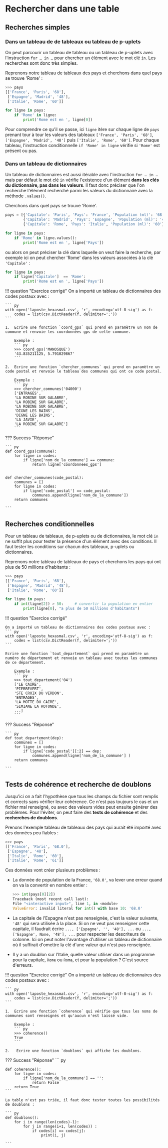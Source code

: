 # Rechercher dans une table

##	Recherches simples

### Dans un tableau de de tableaux ou tableau de p-uplets

On peut parcourir un tableau de tableau ou un tableau de p-uplets avec l'instruction `for … in …` pour chercher un élément avec le mot clé `in`. Les recherches sont donc très simples.

Reprenons notre tableau de tableaux des pays et cherchons dans quel pays se trouve 'Rome' :


``` py
>>> pays
[['France', 'Paris', '68'],
 ['Espagne', 'Madrid', '48'],
 ['Italie', 'Rome', '60']]

for ligne in pays:
    if 'Rome' in ligne:
        print('Rome est en ', ligne[0])

```

Pour comprendre ce qu'il se passe, ici `ligne` itère sur chaque ligne de `pays` prenant tour à tour les valeurs des tableaux `['France', 'Paris', '68']`, `['Espagne', 'Madrid', '48']` puis `['Italie', 'Rome', '60']`. Pour chaque tableau, l'instruction conditionnelle `if 'Rome' in ligne` vérifie si `'Rome'` est présent ou pas. 

###	Dans un tableau de dictionnaires

Un tableau de dictionnaires est aussi itérable avec l'instruction `for … in …` mais par défaut le mot clé `in` vérifie l'existence d'un élément **dans les clés du dictionnaire, pas dans les valeurs**. Il faut donc préciser que l'on recherche l'élément recherché parmi les valeurs du dictionnaire avec la méthode `.values()`. 

Cherchons dans quel pays se trouve 'Rome'.

``` py
pays = [{'Capitale': 'Paris', 'Pays': 'France', 'Population (ml)': '68'},
        {'Capitale': 'Madrid', 'Pays': 'Espagne', 'Population (ml)': '48'},
        {'Capitale': 'Rome', 'Pays': 'Italie', 'Population (ml)': '60'}]

for ligne in pays:
    if 'Rome' in ligne.values():
        print('Rome est en ', ligne['Pays'])
```

ou alors on peut préciser la clé dans laquelle on veut faire la recherche, par exemple ici on peut chercher 'Rome' dans les valeurs associées à la clé `'Capitale'` :

``` py
for ligne in pays:
    if ligne['Capitale']  == 'Rome':
        print('Rome est en ', ligne['Pays'])
```



!!! question "Exercice corrigé" 
    On a importé un tableau de dictionnaires des codes postaux avec :
    
    ``` py
    with open('laposte_hexasmal.csv', 'r', encoding='utf-8-sig') as f:
        codes = list(csv.DictReader(f, delimiter=';'))
    ```

    1.  Ecrire une fonction `coord_gps` qui prend en paramètre un nom de commune et renvoie les coordonnées gps de cette commune. 

        Exemple : 
        ``` py
        >>> coord_gps('MANOSQUE')
        '43.835211125, 5.791029867'
        ```

    2.  Ecrire une fonction `chercher_communes` qui prend en paramètre un code postal et renvoie le tableau des communes qui ont ce code postal.

        Exemple : 
        ``` py
        >>> chercher_communes('04000')
        ['ENTRAGES',
        'LA ROBINE SUR GALABRE',
        'LA ROBINE SUR GALABRE',
        'LA ROBINE SUR GALABRE',
        'DIGNE LES BAINS',
        'DIGNE LES BAINS',
        'LA JAVIE',
        'LA ROBINE SUR GALABRE']
        ```
   

??? Success "Réponse"


    ``` py
    def coord_gps(commune):
        for ligne in codes:
            if ligne['nom_de_la_commune'] == commune:
                return ligne['coordonnees_gps']


    def chercher_communes(code_postal):
        communes = []
        for ligne in codes:
            if ligne['code_postal'] == code_postal:
                communes.append(ligne['nom_de_la_commune'])
        return communes
        
    ```



##	Recherches conditionnelles

Pour un tableau de tableaux,  de p-uplets ou de dictionnaires, le mot clé `in` ne suffit plus pour tester la présence d'un élément avec des conditions. Il faut tester les conditions sur chacun des tableaux, p-uplets ou dictionnaires.

Reprenons notre tableau de tableaux de pays et cherchons les pays qui ont plus de 50 millions d'habitants :

``` py
>>> pays
[['France', 'Paris', '68'],
 ['Espagne', 'Madrid', '48'],
 ['Italie', 'Rome', '60']]

for ligne in pays:
    if int(ligne[2]) > 50:     # convertir la population en entier
        print(ligne[0], "a plus de 50 millions d'habitants")

```


!!! question "Exercice corrigé" 

    On a importé un tableau de dictionnaires des codes postaux avec :
    ``` py
    with open('laposte_hexasmal.csv', 'r', encoding='utf-8-sig') as f:
        codes = list(csv.DictReader(f, delimiter=';'))
    ```

    Ecrire une fonction `tout_departement` qui prend en paramètre un numéro de département et renvoie un tableau avec toutes les communes de ce département.

        Exemple : 
        ``` py
        >>> tout_departement('04')
        ['LE CAIRE',
        'PIERREVERT',
        'STE CROIX DU VERDON',
        'ENTRAGES',
        'LA MOTTE DU CAIRE',
        'SIMIANE LA ROTONDE',
        ...]
        ```


??? Success "Réponse"

    ``` py
    def tout_departement(dep):
        communes = []
        for ligne in codes:
            if ligne['code_postal'][:2] == dep:
                communes.append(ligne['nom_de_la_commune'] )
        return communes
        
    ```


## 	Tests de cohérence et recherche de doublons

Jusqu'ici on a fait l'hypothèse que tous les champs du fichier sont remplis et corrects sans vérifier leur cohérence. Ce n'est pas toujours le cas et un fichier mal renseigné, ou avec des valeurs vides peut ensuite générer des problèmes. 
Pour l'éviter, on peut faire des **tests de cohérence** et des **recherches de doublons**.



Prenons l'exemple tableau de tableaux des pays qui aurait été importé avec des données peu fiables :

``` py
>>> pays
[['France', 'Paris', '68.0'],
 ['Espagne', '48'],
 ['Italie', 'Rome', '60'],
 ['Italie', 'Rome', '61']]

```
Ces données vont créer plusieurs problèmes :

-   La donnée de population de la France, `'68.0'`, va lever une erreur quand on va la convertir en nombre entier :
    
    ``` py
    >>> int(pays[0][2])
    Traceback (most recent call last):
    File "<interactive input>", line 1, in <module>
    ValueError: invalid literal for int() with base 10: '68.0'
    ```
-   La capitale de l'Espagne n'est pas renseignée, c'est la valeur suivante, `'48'` qui sera utilisée à la place. Si on ne veut pas renseigner cette capitale, il faudrait écrire `..., ['Espagne', '', '48'], ...` ou `..., ['Espagne', None, '48'], ...` pour respecter les descriteurs de colonne. Ici on peut noter l'avantage d'utiliser un tableau de dictionnaire où il suffirait d'omettre la clé d'une valeur qui n'est pas renseignée.

-   Il y a un doublon sur l'Italie, quelle valeur utiliser dans un programme pour la capitale, `Rome` ou `Roma`, et pour la population ? C'est source d'erreurs.



!!! question "Exercice corrigé" 
    On a importé un tableau de dictionnaires des codes postaux avec :
    
    ``` py
    with open('laposte_hexasmal.csv', 'r', encoding='utf-8-sig') as f:
        codes = list(csv.DictReader(f, delimiter=';'))
    ```

    1.  Ecrire une fonction `coherence` qui vérifie que tous les noms de communes sont renseignés et qu'aucun n'est laissé vide.

        Exemple : 
        ``` py
        >>> coherence()
        True
        ```

    2.   Ecrire une fonction `doublons` qui affiche les doublons.



??? Success "Réponse"
    ``` py

    def coherence():
        for ligne in codes:
            if ligne['nom_de_la_commune'] == '':
                return False
        return True
    ```

    La table n'est pas triée, il faut donc tester toutes les possibilités de doublons :
    
    ``` py
    def doublons():
        for i in range(len(codes)-1):
            for j in range(i+1, len(codes)) :
                if codes[i] == codes[j]:
                    print(i, j)

    ```

